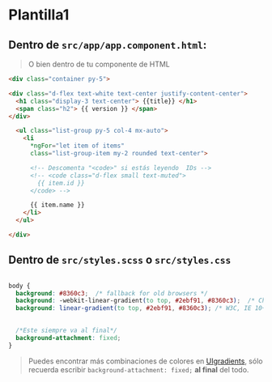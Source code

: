 # Plantilla1

## Dentro de `src/app/app.component.html`:

> O bien dentro de tu componente de HTML

``` html
<div class="container py-5">

<div class="d-flex text-white text-center justify-content-center">
  <h1 class="display-3 text-center"> {{title}} </h1>
  <span class="h2"> {{ version }} </span>
</div>

  <ul class="list-group py-5 col-4 mx-auto">
    <li
      *ngFor="let item of items"
      class="list-group-item my-2 rounded text-center">

      <!-- Descomenta "<code>" si estás leyendo  IDs -->
      <!-- <code class="d-flex small text-muted">
        {{ item.id }}
      </code> -->

      {{ item.name }}
    </li>
  </ul>

</div>
```

## Dentro de `src/styles.scss` o `src/styles.css`

``` css

body {
  background: #8360c3;  /* fallback for old browsers */
  background: -webkit-linear-gradient(to top, #2ebf91, #8360c3);  /* Chrome 10-25, Safari 5.1-6 */
  background: linear-gradient(to top, #2ebf91, #8360c3); /* W3C, IE 10+/ Edge, Firefox 16+, Chrome 26+, Opera 12+, Safari 7+ */

  
  /*Este siempre va al final*/
  background-attachment: fixed;
}
```

> Puedes encontrar más combinaciones de colores en [UIgradients](https://uigradients.com/), sólo recuerda escribir `background-attachment: fixed;` **al final** del todo.
